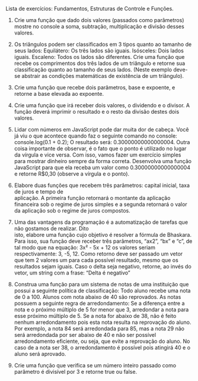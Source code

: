 Lista de exercícios: Fundamentos, Estruturas de Controle e Funções.

1.  Crie uma função que dado dois valores (passados como parâmetros) mostre no console a soma,
    subtração, multiplicação e divisão desses valores.

2.  Os triângulos podem ser classificados em 3 tipos quanto ao tamanho de seus lados:
    Equilátero: Os três lados são iguais. Isósceles: Dois lados iguais. Escaleno: Todos os lados
    são diferentes. Crie uma função que recebe os comprimentos dos três lados de um triângulo e
    retorne sua classificação quanto ao tamanho de seus lados. (Neste exemplo deve-se abstrair as condições matemáticas de existência de um triângulo).

3.  Crie uma função que recebe dois parâmetros, base e expoente, e retorne a base elevada ao
    expoente.

4.  Crie uma função que irá receber dois valores, o dividendo e o divisor. A função deverá imprimir
    o resultado e o resto da divisão destes dois valores.

5.  Lidar com números em JavaScript pode dar muita dor de cabeça. Você já viu o que acontece quando
    faz o seguinte comando no console: console.log(0.1 + 0.2); O resultado será: 0.30000000000000004. Outra coisa importante de observar, é o fato que o ponto é utilizado no lugar da vírgula e vice versa. Com isso, vamos fazer um exercício simples para mostrar dinheiro sempre da forma correta. Desenvolva uma função JavaScript para que ela receba um valor como 0.30000000000000004 e retorne
    R$0,30 (observe a vírgula e o ponto).

6.  Elabore duas funções que recebem três parâmetros: capital inicial, taxa de juros e tempo de  
    aplicação. A primeira função retornará o montante da aplicação financeira sob o regime de juros simples e a segunda retornará o valor da aplicação sob o regime de juros compostos.

7.  Uma das vantagens da programação é a automatização de tarefas que não gostamos de realizar. Dito  
    isto, elabore uma função cujo objetivo é resolver a fórmula de Bhaskara. Para isso, sua função
    deve receber três parâmetros, “ax2”, “bx” e “c”, de tal modo que na equação: 3x² - 5x + 12 os valores seriam respectivamente: 3, -5, 12. Como retorno deve ser passado um vetor que tem 2
    valores um para cada possível resultado, mesmo que os resultados sejam iguais. Caso o delta seja negativo, retorne, ao invés do vetor, um string com a frase: “Delta é negativo”

8.  Construa uma função para um sistema de notas de uma instituição que possui a seguinte política de
    classificação: Todo aluno recebe uma nota de 0 a 100. Alunos com nota abaixo de 40 são reprovados. As notas possuem a seguinte regra de arredondamento: Se a diferença entre a nota e o próximo múltiplo de 5 for menor que 3, arredondar a nota para esse próximo múltiplo de 5. Se a nota for abaixo de 38, não é feito nenhum arredondamento pois esta nota resulta na reprovação do aluno. Por exemplo, a nota 84 será arredondada para 85, mas a nota 29 não será arredondada por ser abaixo de
    40 e não ser possível arredondamento eficiente, ou seja, que evite a reprovação do aluno. No caso
    de a nota ser 38, o arredondamento é possível pois atingirá 40 e o aluno será aprovado.

9.  Crie uma função que verifica se um número inteiro passado como parâmetro é divisível por 3 e
    retorne true ou false.
